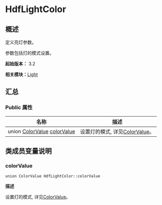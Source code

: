 # HdfLightColor

## 概述

定义亮灯参数。

参数包括灯的模式设置。

**起始版本：** 3.2

**相关模块：**[Light](_light.md)

## 汇总

### Public 属性

| 名称 | 描述 | 
| -------- | -------- |
| union [ColorValue](union_color_value_v10.md) [colorValue](#colorvalue) | 设置灯的模式, 详见[ColorValue](union_color_value_v10.md)。  | 

## 类成员变量说明

### colorValue

```
union ColorValue HdfLightColor::colorValue
```
**描述**

设置灯的模式, 详见[ColorValue](union_color_value_v10.md)。
